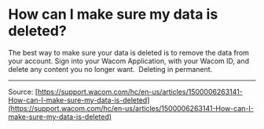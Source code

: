 # How can I make sure my data is deleted?

The best way to make sure your data is deleted is to remove the data from your account. Sign into your Wacom Application, with your Wacom ID, and delete any content you no longer want.  Deleting in permanent.

---
Source: [https://support.wacom.com/hc/en-us/articles/1500006263141-How-can-I-make-sure-my-data-is-deleted](https://support.wacom.com/hc/en-us/articles/1500006263141-How-can-I-make-sure-my-data-is-deleted)
